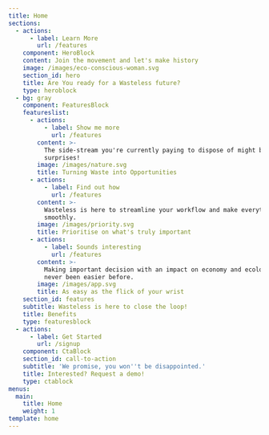 ```yaml
---
title: Home
sections:
  - actions:
      - label: Learn More
        url: /features
    component: HeroBlock
    content: Join the movement and let's make history
    image: /images/eco-conscious-woman.svg
    section_id: hero
    title: Are You ready for a Wasteless future?
    type: heroblock
  - bg: gray
    component: FeaturesBlock
    featureslist:
      - actions:
          - label: Show me more
            url: /features
        content: >-
          The side-stream you're currently paying to dispose of might be full of
          surprises!
        image: /images/nature.svg
        title: Turning Waste into Opportunities
      - actions:
          - label: Find out how
            url: /features
        content: >-
          Wasteless is here to streamline your workflow and make everything run
          smoothly.
        image: /images/priority.svg
        title: Prioritise on what's truly important
      - actions:
          - label: Sounds interesting
            url: /features
        content: >-
          Making important decision with an impact on economy and ecology has
          never been easier before.
        image: /images/app.svg
        title: As easy as the flick of your wrist
    section_id: features
    subtitle: Wasteless is here to close the loop!
    title: Benefits
    type: featuresblock
  - actions:
      - label: Get Started
        url: /signup
    component: CtaBlock
    section_id: call-to-action
    subtitle: 'We promise, you won''t be disappointed.'
    title: Interested? Request a demo!
    type: ctablock
menus:
  main:
    title: Home
    weight: 1
template: home
---
```


